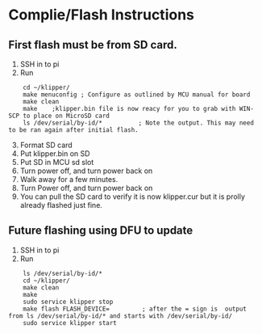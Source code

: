# Complie/Flash Instructions

## First flash must be from SD card.

1. SSH in to pi
2. Run 
```
    cd ~/klipper/
    make menuconfig ; Configure as outlined by MCU manual for board
    make clean
    make    ;klipper.bin file is now reacy for you to grab with WIN-SCP to place on MicroSD card
    ls /dev/serial/by-id/*          ; Note the output. This may need to be ran again after initial flash.
```

3. Format SD card  
4. Put klipper.bin on SD  
5. Put SD in MCU sd slot  
6. Turn power off, and turn power back on  
7. Walk away for a few minutes.  
8. Turn Power off, and turn power back on  
9. You can pull the SD card to verify it is now klipper.cur but it is prolly already flashed just fine.  

## Future flashing using DFU to update

1. SSH in to pi
2. Run
```
    ls /dev/serial/by-id/*
    cd ~/klipper/
    make clean
    make
    sudo service klipper stop
    make flash FLASH_DEVICE=         ; after the = sign is  output from ls /dev/serial/by-id/* and starts with /dev/serial/by-id/
    sudo service klipper start
```

